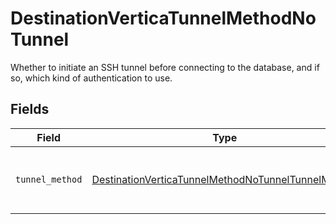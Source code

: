 # DestinationVerticaTunnelMethodNoTunnel

Whether to initiate an SSH tunnel before connecting to the database, and if so, which kind of authentication to use.


## Fields

| Field                                                                                                                           | Type                                                                                                                            | Required                                                                                                                        | Description                                                                                                                     |
| ------------------------------------------------------------------------------------------------------------------------------- | ------------------------------------------------------------------------------------------------------------------------------- | ------------------------------------------------------------------------------------------------------------------------------- | ------------------------------------------------------------------------------------------------------------------------------- |
| `tunnel_method`                                                                                                                 | [DestinationVerticaTunnelMethodNoTunnelTunnelMethod](../../models/shared/destinationverticatunnelmethodnotunneltunnelmethod.md) | :heavy_check_mark:                                                                                                              | No ssh tunnel needed to connect to database                                                                                     |
